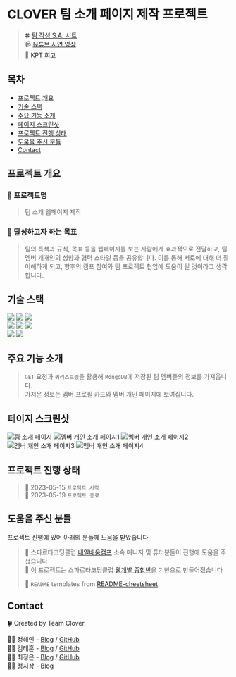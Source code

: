 # CLOVER 팀 소개 페이지 제작 프로젝트
> 🍀 [팀 작성 S.A. 시트](https://teamsparta.notion.site/B-6-S-A-5c59f43592df49c3aa81c78e5e651135)<br>
> 📹 [유튜브 시연 영상](https://youtu.be/RvyyM1NGqc8)<br>
> 📝 [KPT 회고](https://teamsparta.notion.site/KPT-d7cb9b5055474f07a1a4bfc3eb13c114)

## 목차
* [프로젝트 개요](#프로젝트-개요)
* [기술 스택](#기술-스택)
* [주요 기능 소개](#주요-기능-소개)
* [페이지 스크린샷](#페이지-스크린샷)
* [프로젝트 진행 상태](#프로젝트-진행-상태)
* [도움을 주신 분들](#도움을-주신-분들)
* [Contact](#contact)
<!-- * [License](#license) -->


## 프로젝트 개요
### 📛 프로젝트명
> 팀 소개 웹페이지 제작

### 🥅 달성하고자 하는 목표 
> 팀의 특색과 규칙, 목표 등을 웹페이지를 보는 사람에게 효과적으로 전달하고, 팀 멤버 개개인의 성향과 협력 스타일 등을 공유합니다. 이를 통해 서로에 대해 더 잘 이해하게 되고, 향후의 캠프 참여와 팀 프로젝트 협업에 도움이 될 것이라고 생각합니다.



## 기술 스택
<div align=left>
<img src="https://img.shields.io/badge/html5-E34F26?style=for-the-badge&logo=html5&logoColor=white">
<img src="https://img.shields.io/badge/css-1572B6?style=for-the-badge&logo=css3&logoColor=white">
<img src="https://img.shields.io/badge/javascript-F7DF1E?style=for-the-badge&logo=javascript&logoColor=black">
 <br>
<img src="https://img.shields.io/badge/python-3776AB?style=for-the-badge&logo=python&logoColor=white">
<img src="https://img.shields.io/badge/flask-000000?style=for-the-badge&logo=flask&logoColor=white">
<img src="https://img.shields.io/badge/mongoDB-47A248?style=for-the-badge&logo=MongoDB&logoColor=white">
 <br>
<img src="https://img.shields.io/badge/bootstrap-7952B3?style=for-the-badge&logo=bootstrap&logoColor=white">
<img src="https://img.shields.io/badge/github-181717?style=for-the-badge&logo=github&logoColor=white">
</div>

## 주요 기능 소개
> `GET` 요청과 `쿼리스트링`을 활용해 `MongoDB`에 저장된 팀 멤버들의 정보를 가져옵니다. <br>
> 가져온 정보는 멤버 프로필 카드와 멤버 개인 페이지에 보여집니다.

## 페이지 스크린샷
![팀 소개 페이지](https://i.postimg.cc/tgkF56PH/localhost-5000-team-2.png)
![멤버 개인 소개 페이지1](https://i.postimg.cc/HLrMCkPq/localhost-5000-member-id-6462ea336d8b805049285d4e.png)
![멤버 개인 소개 페이지2](https://i.postimg.cc/qvPJzB7V/localhost-5000-member-id-646439f43b01cab626266a6e.png)
![멤버 개인 소개 페이지3](https://i.postimg.cc/DZF7PCsx/localhost-5000-member-id-64643f543b01cab626266a6f.png)
![멤버 개인 소개 페이지4](https://i.postimg.cc/nLqH78ss/localhost-5000-member-id-6464401d3b01cab626266a71.png)


## 프로젝트 진행 상태
> 🚩 2023-05-15 `프로젝트 시작`<br>
> 🚩 2023-05-19 `프로젝트 종료`
 

## 도움을 주신 분들
프로젝트 진행에 있어 아래의 분들께 도움을 받았습니다 <br>

> 🤝 스파르타코딩클럽 [내일배움캠프](https://nbcamp.spartacodingclub.kr/) 소속 매니저 및 튜터분들이 진행에 도움을 주셨습니다<br>
> 🤝 이 프로젝트는 스파르타코딩클럽 [웹개발 종합반](https://spartacodingclub.kr/online/web)을 기반으로 만들어졌습니다<br>
> 
> 🤝 `README` templates from [README-cheetsheet](https://github.com/ritaly/README-cheatsheet)


## Contact
🍀 Created by Team Clover.<br><br>
👩‍💻 정해인 - [Blog](https://haeinj-backend-study.tistory.com/) / [GitHub](https://github.com/haeinjung3)<br>
👨‍💻 김태훈 - [Blog](https://skillazit.tistory.com/) / [GitHub](https://github.com/sxi8022)<br>
👩‍💻 최정은 - [Blog](https://velog.io/@temprmn) / [GitHub](https://github.com/jungeun5-choi/)<br>
👨‍💻 정지상 - [Blog](https://jjsjjs9.tistory.com/)<br>
